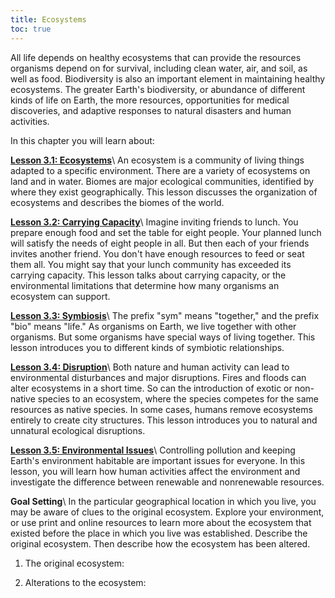 ```yaml
---
title: Ecosystems
toc: true
---
```

All life depends on healthy ecosystems that can provide the resources organisms depend on for survival, including clean water, air, and soil, as well as food. Biodiversity is also an important element in maintaining healthy ecosystems. The greater Earth's biodiversity, or abundance of different kinds of life on Earth, the more resources, opportunities for medical discoveries, and adaptive responses to natural disasters and human activities.

In this chapter you will learn about:

**[Lesson 3.1: Ecosystems](lesson-3.1)**\\
An ecosystem is a community of living things adapted to a specific environment. There are a variety of ecosystems on land and in water. Biomes are major ecological communities, identified by where they exist geographically. This lesson discusses the organization of ecosystems and describes the biomes of the world.

**[Lesson 3.2: Carrying Capacity](lesson-3.2)**\\
Imagine inviting friends to lunch. You prepare enough food and set the table for eight people. Your planned lunch will satisfy the needs of eight people in all. But then each of your friends invites another friend. You don't have enough resources to feed or seat them all. You might say that your lunch community has exceeded its carrying capacity. This lesson talks about carrying capacity, or the environmental limitations that determine how many organisms an ecosystem can support.

**[Lesson 3.3: Symbiosis](lesson-3.3)**\\
The prefix "sym" means "together," and the prefix "bio" means "life." As organisms on Earth, we live together with other organisms. But some organisms have special ways of living together. This lesson introduces you to different kinds of symbiotic relationships.

**[Lesson 3.4: Disruption](lesson-3.4)**\\
Both nature and human activity can lead to environmental disturbances and major disruptions. Fires and floods can alter ecosystems in a short time. So can the introduction of exotic or non-native species to an ecosystem, where the species competes for the same resources as native species. In some cases, humans remove ecosystems entirely to create city structures. This lesson introduces you to natural and unnatural ecological disruptions.

**[Lesson 3.5: Environmental Issues](lesson-3.5)**\\
Controlling pollution and keeping Earth's environment habitable are important issues for everyone. In this lesson, you will learn how human activities affect the environment and investigate the difference between renewable and nonrenewable resources.

**Goal Setting**\\
In the particular geographical location in which you live, you may be aware of clues to the original ecosystem. Explore your environment, or use print and online resources to learn more about the ecosystem that existed before the place in which you live was established. Describe the original ecosystem. Then describe how the ecosystem has been altered.

  1.  The original ecosystem:

  1.  Alterations to the ecosystem: